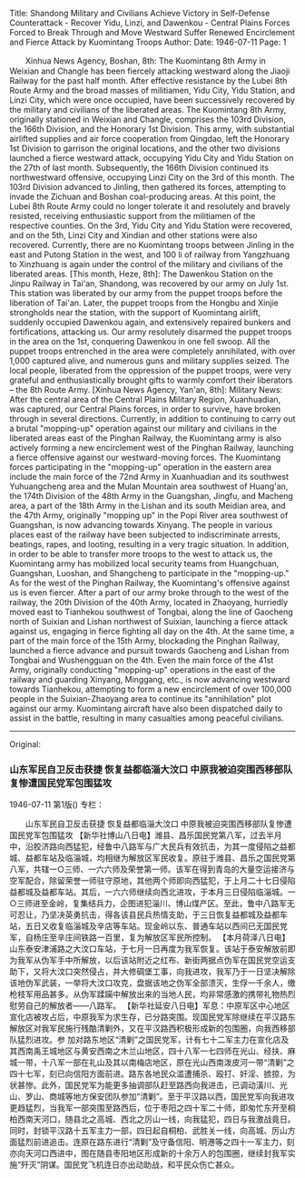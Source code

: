 Title: Shandong Military and Civilians Achieve Victory in Self-Defense Counterattack - Recover Yidu, Linzi, and Dawenkou - Central Plains Forces Forced to Break Through and Move Westward Suffer Renewed Encirclement and Fierce Attack by Kuomintang Troops
Author:
Date: 1946-07-11
Page: 1

　　Xinhua News Agency, Boshan, 8th: The Kuomintang 8th Army in Weixian and Changle has been fiercely attacking westward along the Jiaoji Railway for the past half month. After effective resistance by the Lubei 8th Route Army and the broad masses of militiamen, Yidu City, Yidu Station, and Linzi City, which were once occupied, have been successively recovered by the military and civilians of the liberated areas. The Kuomintang 8th Army, originally stationed in Weixian and Changle, comprises the 103rd Division, the 166th Division, and the Honorary 1st Division. This army, with substantial airlifted supplies and air force cooperation from Qingdao, left the Honorary 1st Division to garrison the original locations, and the other two divisions launched a fierce westward attack, occupying Yidu City and Yidu Station on the 27th of last month. Subsequently, the 166th Division continued its northwestward offensive, occupying Linzi City on the 3rd of this month. The 103rd Division advanced to Jinling, then gathered its forces, attempting to invade the Zichuan and Boshan coal-producing areas. At this point, the Lubei 8th Route Army could no longer tolerate it and resolutely and bravely resisted, receiving enthusiastic support from the militiamen of the respective counties. On the 3rd, Yidu City and Yidu Station were recovered, and on the 5th, Linzi City and Xindian and other stations were also recovered. Currently, there are no Kuomintang troops between Jinling in the east and Putong Station in the west, and 100 li of railway from Yangzhuang to Xinzhuang is again under the control of the military and civilians of the liberated areas.
    [This month, Heze, 8th]: The Dawenkou Station on the Jinpu Railway in Tai'an, Shandong, was recovered by our army on July 1st. This station was liberated by our army from the puppet troops before the liberation of Tai'an. Later, the puppet troops from the Hongbu and Xinjie strongholds near the station, with the support of Kuomintang airlift, suddenly occupied Dawenkou again, and extensively repaired bunkers and fortifications, attacking us. Our army resolutely disarmed the puppet troops in the area on the 1st, conquering Dawenkou in one fell swoop. All the puppet troops entrenched in the area were completely annihilated, with over 1,000 captured alive, and numerous guns and military supplies seized. The local people, liberated from the oppression of the puppet troops, were very grateful and enthusiastically brought gifts to warmly comfort their liberators – the 8th Route Army.
    [Xinhua News Agency, Yan'an, 8th]: Military News: After the central area of the Central Plains Military Region, Xuanhuadian, was captured, our Central Plains forces, in order to survive, have broken through in several directions. Currently, in addition to continuing to carry out a brutal "mopping-up" operation against our military and civilians in the liberated areas east of the Pinghan Railway, the Kuomintang army is also actively forming a new encirclement west of the Pinghan Railway, launching a fierce offensive against our westward-moving forces. The Kuomintang forces participating in the "mopping-up" operation in the eastern area include the main force of the 72nd Army in Xuanhuadian and its southwest Yuhuangcheng area and the Mulan Mountain area southwest of Huang'an, the 174th Division of the 48th Army in the Guangshan, Jingfu, and Macheng area, a part of the 18th Army in the Lishan and its south Meidian area, and the 47th Army, originally "mopping up" in the Popi River area southwest of Guangshan, is now advancing towards Xinyang. The people in various places east of the railway have been subjected to indiscriminate arrests, beatings, rapes, and looting, resulting in a very tragic situation. In addition, in order to be able to transfer more troops to the west to attack us, the Kuomintang army has mobilized local security teams from Huangchuan, Guangshan, Luoshan, and Shangcheng to participate in the "mopping-up." As for the west of the Pinghan Railway, the Kuomintang's offensive against us is even fiercer. After a part of our army broke through to the west of the railway, the 20th Division of the 40th Army, located in Zhaoyang, hurriedly moved east to Tianhekou southwest of Tongbai, along the line of Gaocheng north of Suixian and Lishan northwest of Suixian, launching a fierce attack against us, engaging in fierce fighting all day on the 4th. At the same time, a part of the main force of the 15th Army, blockading the Pinghan Railway, launched a fierce advance and pursuit towards Gaocheng and Lishan from Tongbai and Wushengguan on the 4th. Even the main force of the 41st Army, originally conducting "mopping-up" operations in the east of the railway and guarding Xinyang, Minggang, etc., is now advancing westward towards Tianhekou, attempting to form a new encirclement of over 100,000 people in the Suixian-Zhaoyang area to continue its "annihilation" plot against our army. Kuomintang aircraft have also been dispatched daily to assist in the battle, resulting in many casualties among peaceful civilians.



<hr /> 

Original: 


### 山东军民自卫反击获捷  恢复益都临淄大汶口  中原我被迫突围西移部队复惨遭国民党军包围猛攻

1946-07-11
第1版()
专栏：

　　山东军民自卫反击获捷
    恢复益都临淄大汶口
    中原我被迫突围西移部队复惨遭国民党军包围猛攻
    【新华社博山八日电】潍县、昌乐国民党第八军，过去半月中，沿胶济路向西猛犯，经鲁中八路军与广大民兵有效抗击，为其一度侵陷之益都城、益都车站及临淄城，均相继为解放区军民收复。原驻于潍县、昌乐之国民党第八军，共辖一○三师、一六六师及荣誉第一师。该军在得到青岛的大量空运接济与空军配合，除留荣誉一师驻守原地，其他两个师即向西猛犯，于上月二十七日侵陷益都城及益都车站。其后，一六六师继续向西北进攻，于本月三日侵陷临淄城。一○三师进至金岭，复集结兵力，企图进犯淄川、博山煤产区。至此，鲁中八路军无可忍让，乃坚决英勇抗击，得各该县民兵热情支助，于三日恢复益都城及益都车站，五日又收复临淄城及辛店等车站。现金岭以东、普通车站以西间已无国民党军，自杨庄至辛庄间铁路一百里，复为解放区军民所控制。
    【本月荷泽八日电】山东泰安津浦路之大汶口车站，于七月一日再度为我军恢复。该站于泰安解放前即为我军从伪军手中所解放，以后该站附近之红布、新街两据点伪军在国民党空运支助下，又将大汶口突然侵占，并大修碉堡工事，向我进攻，我军乃于一日坚决解除该地伪军武装，一举将大汶口攻克，盘据该地之伪军全部溃灭，生俘一千余人，缴枪枝军用品甚多。从伪军蹂躏中解放出来的当地人民，均非常感激的携带礼物热烈慰劳自己的解放者——八路军。
    【新华社延安八日电】军息：中原军区中心地区宣化店被攻占后，中原我军为求生存，已分路突围。现国民党军除继续在平汉路东解放区对我军民施行残酷清剿外，又在平汉路西积极形成新的包围圈，向我西移部队猛烈进攻。参
    加对路东地区“清剿”之国民党军，计有七十二军主力在宣化店及其西南禹王城地区与黄安西南之木兰山地区，四十八军一七四师在光山、经扶、麻城一带，十八军一部在礼山及其以南梅店地区，原在光山西南泼皮河一带“清剿”之四十七军，刻已向信阳方面前进。路东各地民众滥遭捕杀、殴打、奸淫、掳掠，为状甚惨。此外，国民党军为能更多抽调部队赶至路西向我进击，已调动潢川、光山、罗山、商城等地方保安团队参加“清剿”。至于平汉路以西，国民党军向我进攻更趋猛烈，当我军一部突围至路西后，位于枣阳之四十军二十师，即匆忙东开至桐柏西南天河口，随县北之高城、西北之厉山一线，向我猛犯，四日与我激战竟日。同时，封锁平汉路十五军主力一部，四日起自桐柏、武胜关一线，向高城、厉山方面猛烈前进追击。连原在路东进行“清剿”及守备信阳、明港等之四十一军主力，刻亦向天河口西进中，图在随县枣阳地区形成新的十余万人的包围圈，继续封我军实施“歼灭”阴谋。国民党飞机连日亦出动助战，和平民众伤亡甚众。
